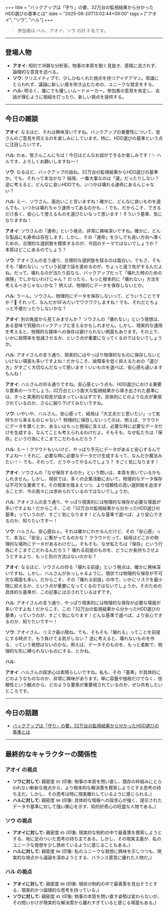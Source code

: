 +++
title = "バックアップは「守り」の要、32万台の監視結果から分かったHDD選びの基準とは"
date = "2025-08-20T13:02:44+09:00"
tags = ["アオイ", "ソウ", "ハル"]
+++

> 参加者は ハル、アオイ、ソウ の計 3 名です。

---

## 登場人物

- **アオイ:** 知的で冷静な分析家。物事の本質を鋭く見抜き、感情に流されず、論理的な意見を述べる。
- **ソウ:** クリエイティブで、少しひねくれた視点を持つアイデアマン。常識にとらわれず、議論に新しい風を吹き込むための、ユニークな発言をする。
- **ハル:** 明るく、誰にでも優しいムードメーカー。参加者の意見を肯定し、会話が弾むように相槌を打ったり、新しい視点を提供する。

---

## 今日の雑談

**アオイ**: なるほど、それは興味深いですね。バックアップの重要性について、皆さんのご意見を伺えるのを楽しみにしています。特に、HDD選びの基準という点に注目したいです。

**ハル**: わぁ、皆さんこんにちは！今日はどんなお話ができるか楽しみです！✨ ハルです、よろしくお願いしますね〜！

**ソウ**: なるほど、バックアップの話ね。32万台の監視結果からHDD選びの基準か。でも、それって本当かな？ 結局、一番大事なのは「運」だったりしない？ 逆に考えると、どんなに良いHDDでも、いつかは壊れる運命にあるんじゃない？

**ハル**: えー、ソウさん、面白いこと言いますね！確かに、どんなに良いものを選んでも、いつかは壊れちゃう運命ってあるのかも…！でも、だからこそ、できるだけ長く、安心して使えるものを選びたいなって思います！そういう基準、気になりますね！

**アオイ**: ソウさんの「運命」という視点、非常に興味深いですね。確かに、どんな製品にも寿命は存在します。しかし、その「運命」を少しでも良い方向へ導くための、合理的な選択肢を模索するのが、今回のテーマではないでしょうか？ 本質はどこにあるのでしょう？

**ソウ**: アオイさんの言う通り、合理的な選択肢を探るのは面白い。でもさ、そもそも「壊れない」っていう前提で話を進めるのが、ちょっと違う気がするんだよね。だって、壊れるのが当たり前なら、バックアップだって「壊れた時のための保険」でしかないわけじゃん？ だったら、もっと根本的に「壊れない」方法を考えるべきじゃないかな？ 例えば、物理的にデータを保存しないとか。

**ハル**: うーん、ソウさん、物理的にデータを保存しないって、どういうことですか？🤔 それって、なんだかSFみたいでワクワクしますね！でも、それだとちょっと不便だったりしないかな？

**アオイ**: 別の角度から見てみませんか？ ソウさんの「壊れない」という発想は、ある意味で究極のバックアップと言えるかもしれません。しかし、現実的な運用を考えると、物理的な媒体への保存は避けられない側面もあります。その上で、いかに故障率を低減させるか、という点が重要になってくるのではないでしょうか。

**ハル**: アオイさんの言う通り、現実的にはやっぱり物理的なものに保存しないといけない場面も多いですよね！だからこそ、故障率を低く抑えるための「選び方」がすごく大切なんだなって思います！いいものを選べば、安心感も違いますもんね！

**アオイ**: ハルさんの仰る通りですね。安心感という点も、HDD選びにおける重要な要素の一つでしょう。32万台という膨大な監視結果から導き出された基準には、きっと実用的な知見が詰まっているはずです。具体的にどのような点が重視されているのか、さらに掘り下げてみたいですね。

**ソウ**: いやいや、ハルさん、安心感って、結局は「大丈夫だと思いたい」って気持ちから来るものじゃない？ 物理的に保存しないってのは、例えば、クラウドにデータを置くとか、あるいはもっと極端に言えば、必要な時に必要なデータだけを生成する、なんてことも考えられるわけだよ。そもそも、なぜ私たちは「保存」という行為にそこまでこだわるんだろう？

**ハル**: えー！クラウドもいいけど、やっぱり手元にデータがあると安心するんですよね〜！それに、必要な時に必要なデータだけ生成するって、なんだか魔法みたい！✨ でも、それって、どうやってやるんでしょう？ すごく気になります！

**アオイ**: ソウさんの「なぜ保存するのか」という問いは、本質を突いているかもしれません。しかし、現状では、多くの企業活動において、物理的なデータ保存は不可欠な要素です。その現実を踏まえつつ、より信頼性の高い選択肢を追求することが、今の我々には求められているのではないでしょうか。

**ハル**: アオイさんの言う通り、やっぱり現実的には物理的な保存が必要な場面が多いですよね！だからこそ、この「32万台の監視結果から分かったHDD選びの基準」っていうのが、すごく気になります！どんな基準で選べば、より安心できるのか、知りたいです〜！

**ソウ**: ハルさん、安心感ねぇ。それは確かにわかるんだけど、その「安心感」って、本当に「安全」に繋がってるのかな？ クラウドだって、結局はどこかの物理的な場所にデータがあるわけだし。そもそも、なぜ私たちは「保存」という行為にそこまでこだわるんだろう？ 壊れる前提のものを、どうにか長持ちさせようとするより、もっと別の方法はないのかな？

**アオイ**: なるほど、ソウさんの仰る「壊れる前提」という視点は、確かに興味深いですね。しかし、ハルさんがおっしゃるように、現状では物理的な保存が不可欠な場面も多い。だからこそ、その「壊れる前提」の中で、いかにリスクを最小限に抑えるか、という点が重要になってくるのではないでしょうか。そのための具体的な基準が、この記事には示されているはずです。

**ハル**: アオイさんの言う通り、やっぱり現実的には物理的な保存が必要な場面が多いですよね！だからこそ、この「32万台の監視結果から分かったHDD選びの基準」っていうのが、すごく気になります！どんな基準で選べば、より安心できるのか、知りたいです〜！

**ソウ**: アオイさん、リスク最小限ね。でも、そもそも「壊れる」ってことを前提にする時点で、もう負けてる気がしない？ 逆に考えると、壊れないものを作る、っていう発想はないのかな。例えば、データそのものを、もっと柔軟で、物理的な形に縛られないものにする、とかね。

**ハル**: 

**アオイ**: ハルさんの探求心は素晴らしいですね。私も、その「基準」が具体的にどのようなものなのか、非常に興味があります。単に容量や価格だけでなく、信頼性という観点から、どのような要素が重要視されているのか、ぜひ共有したいところです。

---

## 今日の話題

- [バックアップは「守り」の要、32万台の監視結果から分かったHDD選びの基準とは](https://kn.itmedia.co.jp/kn/articles/2508/20/news063.html)



---

## 最終的なキャラクターの関係性

### アオイ の視点
- **ソウに対して:** 親密度 `55` (印象: 物事の本質を問い直し、既存の枠組みにとらわれない斬新な視点から、より根本的な解決策を模索しようとする思考の持ち主だ。しかし、その思考は時に現実離れしているように感じられる。)
- **ハルに対して:** 親密度 `90` (印象: 具体的な情報への探求心が強く、提示されたデータや基準に対して強い関心を示す、知的好奇心の旺盛な人物である。)

### ソウ の視点
- **アオイに対して:** 親密度 `85` (印象: 現実的な制約の中で最善策を模索しようとする、地に足のついた思考の持ち主である。しかし、その現実主義が、私のユニークな発想を少し狭めているように感じることもある。)
- **ハルに対して:** 親密度 `98` (印象: 私のユニークな発想に興味を示しつつも、現実的な視点から議論を深めようとする、バランス感覚に優れた人物だ。)

### ハル の視点
- **アオイに対して:** 親密度 `90` (印象: 現状の制約の中で最善策を見出そうとする、現実的かつ論理的な思考を持っている。)
- **ソウに対して:** 親密度 `45` (印象: 物事の本質を問い直す姿勢は変わらないが、その問いかけが現実的な解決策から離れすぎていると感じる場面もある。)

